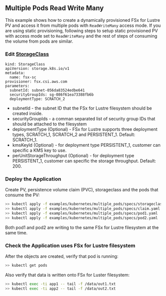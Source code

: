 ## Multiple Pods Read Write Many 
This example shows how to create a dynamically provisioned FSx for Lustre PV and access it from multiple pods with `ReadWriteMany` access mode. If you are using static provisioning, following steps to setup static provisioned PV with access mode set to `ReadWriteMany` and the rest of steps of consuming the volume from pods are similar.

### Edit [StorageClass](./specs/storageclass.yaml)
```
kind: StorageClass
apiVersion: storage.k8s.io/v1
metadata:
  name: fsx-sc
provisioner: fsx.csi.aws.com
parameters:
  subnetId: subnet-056da83524edbe641
  securityGroupIds: sg-086f61ea73388fb6b
  deploymentType: SCRATCH_2
```
* subnetId - the subnet ID that the FSx for Lustre filesystem should be created inside.
* securityGroupIds - a comman separated list of security group IDs that should be attached to the filesystem
* deploymentType (Optional) - FSx for Lustre supports three deployment types, SCRATCH_1, SCRATCH_2 and PERSISTENT_1. Default: SCRATCH_1.
* kmsKeyId (Optional) - for deployment type PERSISTENT_1, customer can specific a KMS key to use.
* perUnitStorageThroughput (Optional) - for deployment type PERSISTENT_1, customer can specific the storage throughput. Default: 200.

### Deploy the Application
Create PV, persistence volume claim (PVC), storageclass and the pods that consume the PV:
```sh
>> kubectl apply -f examples/kubernetes/multiple_pods/specs/storageclass.yaml
>> kubectl apply -f examples/kubernetes/multiple_pods/specs/claim.yaml
>> kubectl apply -f examples/kubernetes/multiple_pods/specs/pod1.yaml
>> kubectl apply -f examples/kubernetes/multiple_pods/specs/pod2.yaml
```

Both pod1 and pod2 are writing to the same FSx for Lustre filesystem at the same time.

### Check the Application uses FSx for Lustre filesystem
After the objects are created, verify that pod is running:

```sh
>> kubectl get pods
```

Also verify that data is written onto FSx for Luster filesystem:

```sh
>> kubectl exec -ti app1 -- tail -f /data/out1.txt
>> kubectl exec -ti app2 -- tail -f /data/out2.txt
```

